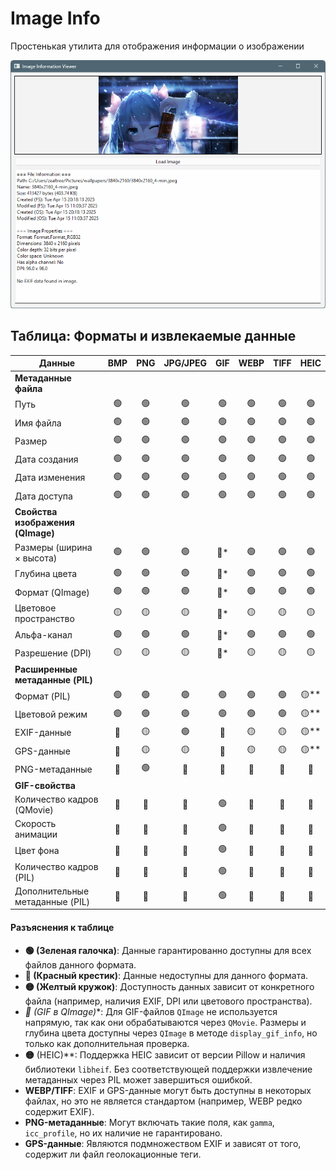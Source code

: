 # Image Info

Простенькая утилита для отображения информации о изображении

![Скриншот интерфейса](interfaces.png)

## Таблица: Форматы и извлекаемые данные

| **Данные**                          | BMP | PNG | JPG/JPEG | GIF | WEBP | TIFF | HEIC |
|-------------------------------------|:---:|:---:|:--------:|:---:|:----:|:----:|:----:|
| **Метаданные файла**                |     |     |          |     |      |      |      |
| Путь                                | 🟢  | 🟢  | 🟢       | 🟢  | 🟢   | 🟢   | 🟢   |
| Имя файла                           | 🟢  | 🟢  | 🟢       | 🟢  | 🟢   | 🟢   | 🟢   |
| Размер                              | 🟢  | 🟢  | 🟢       | 🟢  | 🟢   | 🟢   | 🟢   |
| Дата создания                       | 🟢  | 🟢  | 🟢       | 🟢  | 🟢   | 🟢   | 🟢   |
| Дата изменения                      | 🟢  | 🟢  | 🟢       | 🟢  | 🟢   | 🟢   | 🟢   |
| Дата доступа                        | 🟢  | 🟢  | 🟢       | 🟢  | 🟢   | 🟢   | 🟢   |
| **Свойства изображения (QImage)**   |     |     |          |     |      |      |      |
| Размеры (ширина × высота)           | 🟢  | 🟢  | 🟢       | 🔴* | 🟢   | 🟢   | 🟢   |
| Глубина цвета                       | 🟢  | 🟢  | 🟢       | 🔴* | 🟢   | 🟢   | 🟢   |
| Формат (QImage)                     | 🟢  | 🟢  | 🟢       | 🔴* | 🟢   | 🟢   | 🟢   |
| Цветовое пространство               | 🟡  | 🟡  | 🟡       | 🔴* | 🟡   | 🟡   | 🟡   |
| Альфа-канал                         | 🟢  | 🟢  | 🟢       | 🔴* | 🟢   | 🟢   | 🟢   |
| Разрешение (DPI)                    | 🟡  | 🟡  | 🟡       | 🔴* | 🟡   | 🟡   | 🟡   |
| **Расширенные метаданные (PIL)**    |     |     |          |     |      |      |      |
| Формат (PIL)                        | 🟢  | 🟢  | 🟢       | 🟢  | 🟢   | 🟢   | 🟡** |
| Цветовой режим                      | 🟢  | 🟢  | 🟢       | 🟢  | 🟢   | 🟢   | 🟡** |
| EXIF-данные                         | 🔴  | 🟡  | 🟢       | 🔴  | 🟡   | 🟡   | 🟡** |
| GPS-данные                          | 🔴  | 🟡  | 🟡       | 🔴  | 🟡   | 🟡   | 🟡** |
| PNG-метаданные                      | 🔴  | 🟢  | 🔴       | 🔴  | 🔴   | 🔴   | 🔴   |
| **GIF-свойства**                    |     |     |          |     |      |      |      |
| Количество кадров (QMovie)          | 🔴  | 🔴  | 🔴       | 🟢  | 🔴   | 🔴   | 🔴   |
| Скорость анимации                   | 🔴  | 🔴  | 🔴       | 🟢  | 🔴   | 🔴   | 🔴   |
| Цвет фона                           | 🔴  | 🔴  | 🔴       | 🟢  | 🔴   | 🔴   | 🔴   |
| Количество кадров (PIL)             | 🔴  | 🔴  | 🔴       | 🟢  | 🔴   | 🔴   | 🔴   |
| Дополнительные метаданные (PIL)     | 🔴  | 🔴  | 🔴       | 🟢  | 🔴   | 🔴   | 🔴   |

#### Разъяснения к таблице

- **🟢 (Зеленая галочка)**: Данные гарантированно доступны для всех файлов данного формата.
- **🔴 (Красный крестик)**: Данные недоступны для данного формата.
- **🟡 (Желтый кружок)**: Доступность данных зависит от конкретного файла (например, наличия EXIF, DPI или цветового пространства).
- **🔴* (GIF в QImage)**: Для GIF-файлов `QImage` не используется напрямую, так как они обрабатываются через `QMovie`. Размеры и глубина цвета доступны через `QImage` в методе `display_gif_info`, но только как дополнительная проверка.
- **🟡** (HEIC)**: Поддержка HEIC зависит от версии Pillow и наличия библиотеки `libheif`. Без соответствующей поддержки извлечение метаданных через PIL может завершиться ошибкой.
- **WEBP/TIFF**: EXIF и GPS-данные могут быть доступны в некоторых файлах, но это не является стандартом (например, WEBP редко содержит EXIF).
- **PNG-метаданные**: Могут включать такие поля, как `gamma`, `icc_profile`, но их наличие не гарантировано.
- **GPS-данные**: Являются подмножеством EXIF и зависят от того, содержит ли файл геолокационные теги.
